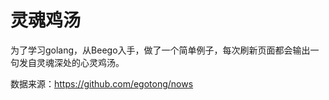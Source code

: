 # 灵魂鸡汤 
为了学习golang，从Beego入手，做了一个简单例子，每次刷新页面都会输出一句发自灵魂深处的心灵鸡汤。


数据来源：https://github.com/egotong/nows


